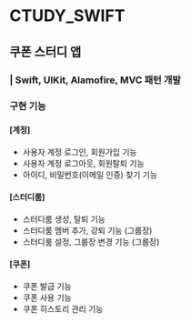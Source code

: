 # CTUDY_SWIFT

## 쿠폰 스터디 앱
### | Swift, UIKit, Alamofire, MVC 패턴 개발

### 구현 기능
#### [계정]
* 사용자 계정 로그인, 회원가입 기능
* 사용자 계정 로그아웃, 회원탈퇴 기능
* 아이디, 비밀번호(이메일 인증) 찾기 기능

#### [스터디룸]
* 스터디룸 생성, 탈퇴 기능
* 스터디룸 멤버 추가, 강퇴 기능 (그룹장)
* 스터디룸 설정, 그룹장 변경 기능 (그룹장)

#### [쿠폰]
* 쿠폰 발급 기능
* 쿠폰 사용 기능
* 쿠폰 히스토리 관리 기능
